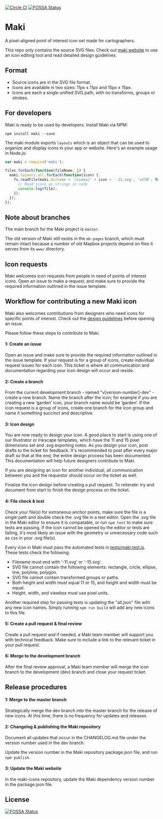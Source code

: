 [![Circle CI](https://circleci.com/gh/mapbox/maki-2.svg?style=svg)](https://circleci.com/gh/mapbox/maki-2)
[![FOSSA Status](https://app.fossa.io/api/projects/git%2Bhttps%3A%2F%2Fgithub.com%2Fmapbox%2Fmaki.svg?type=shield)](https://app.fossa.io/projects/git%2Bhttps%3A%2F%2Fgithub.com%2Fmapbox%2Fmaki?ref=badge_shield)

# Maki

A pixel-aligned point of interest icon set made for cartographers.

This repo only contains the source SVG files. Check out [maki website](https://mapbox.com/maki-icons/) to use an icon editing tool and read detailed design guidelines.

## Format

- Source icons are in the SVG file format.
- Icons are available in two sizes: 11px x 11px and 15px x 15px.
- Icons are each a single unified SVG path, with no transforms, groups or strokes.

## For developers

Maki is ready to be used by developers. Install Maki via NPM:

```
npm install maki --save
```

The maki module exports `layouts` which is an object that can be used to organize and display icons in your app or website. Here's an example usage in Node.js:

``` js
var maki = require('maki');

files.forEach(function(fileName, j) {
  maki.layouts.all.forEach(function(icon) {
    fs.readFile(maki.dirname + '/icons/' + icon + '-11.svg', 'utf8', function(err, file) {
      // Read icons as strings in node
      console.log(file);
    });
  });
});
```

## Note about branches

The main branch for the Maki project is `master`. 

The old version of Maki still exists in the `mb-pages` branch, which must remain intact because a number of old Mapbox projects depend on files it serves from its `www/` directory.

## Icon requests

Maki welcomes icon requests from people in need of points of interest icons. Open an issue to make a request, and make sure to provide the required information outlined in the issue template.

## Workflow for contributing a new Maki icon

Maki also welcomes contributions from designers who need icons for specific points of interest. Check out the [design guidelines](https://www.mapbox.com/maki-icons/guidelines/) before opening an issue.

Please follow these steps to contribute to Maki.

#### 1: Create an issue  
Open an issue and make sure to provide the required information outlined in the issue template. If your request is for a group of icons, create individual request issues for each icon. This ticket is where all communication and documentation regarding your icon design will occur and reside. 

#### 2: Create a branch    
From the current development branch - named "v[version-number]-dev" - create a new branch. Name the branch after the icon; for example if you are creating a new ‘garden’ icon, your branch name would be ‘garden’. If the icon request is a group of icons, create one branch for the icon group and name it something succinct and descriptive. 

#### 3: Icon design
You are now ready to design your icon. A good place to start is using one of our Illustrator or Inkscape templates, which have the 11 and 15 pixel dimensions set and .svg exporting notes. 
As you design your icon, post drafts to the ticket for feedback. It's recommended to post after every major draft so that at the end, the entire design process has been documented. This documentation will help future designers contribute to Maki.

If you are designing an icon for another individual, all communication between you and the requestor should occur on the ticket as well.

Finalize the icon design before creating a pull request. To reiterate: try and document from start to finish the design process on the ticket. 

#### 4: File check & test  
Check your file(s) for extraneous anchor points, make sure the file is a single path and double check the .svg file in a text editor. Open the .svg file in the Maki editor to ensure it is compatable, or run `npm test` to make sure tests are passing. If the icon cannot be opened by the editor or tests are failing, it's most likely an issue with the geometry or unnecessary code such as css in your .svg file(s).

Every icon in Maki must pass the automated tests in [tests/maki.test.js](https://github.com/mapbox/maki/tree/master/test/maki.test.js). These tests check the following:

- Filename must end with '-11.svg' or '-15.svg'.
- SVG file cannot contain the following elements: rectangle, circle, ellipse, line, polyline, polygon.
- SVG file cannot contain transformed groups or paths.
- Both height and width must equal 11 or 15, and height and width must be equal.
- Height, width, and viewbox must use pixel units.

Another required step for passing tests is updating the "all.json" file with any new icon names. Simply running `npm run build` will add any new icons to this file. 

#### 5: Create a pull request  & final review
Create a pull request and if needed, a Maki team member will support you with technical feedback. Make sure to include a link to the relevant ticket in your pull request.  

#### 6: Merge to the development branch  
After the final review approval, a Maki team member will merge the icon branch to the development (dev) branch and close your request ticket.

## Release procedures

#### 1: Merge to the master branch   
Strategically merge the dev branch into the master branch for the release of new icons. At this time, there is no frequency for updates and releases. 

#### 2: Changelog & publishing the Maki repository  
Document all updates that occur in the CHANGELOG.md file under the version number used in the dev branch.

Update the version number in the Maki repository package.json file, and run `npm publish`. 

#### 3: Update the Maki website  
In the maki-icons repository, update the Maki dependency version number in the package.json file. 

## License
[![FOSSA Status](https://app.fossa.io/api/projects/git%2Bhttps%3A%2F%2Fgithub.com%2Fmapbox%2Fmaki.svg?type=large)](https://app.fossa.io/projects/git%2Bhttps%3A%2F%2Fgithub.com%2Fmapbox%2Fmaki?ref=badge_large)
